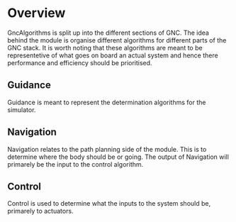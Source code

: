# Overview

GncAlgorithms is split up into the different sections of GNC. The idea behind the
module is organise different algorithms for different parts of the GNC stack. It is worth noting that these algorithms are meant to be
representetive of what goes on board an actual system and hence there
performance and efficiency should be prioritised.

## Guidance

Guidance is meant to represent the determination algorithms for the simulator.

## Navigation

Navigation relates to the path planning side of the module. This is to determine
where the body should be or going. The output of Navigation will primarely
be the input to the control algorithm.

## Control

Control is used to determine what the inputs to the system should be, primarely
to actuators.
